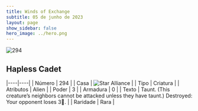 ```yaml
---
title: Winds of Exchange
subtitle: 05 de junho de 2023
layout: page
show_sidebar: false
hero_image: ../hero.png
---
```


![294](https://mastervault-storage-prod.s3.amazonaws.com/media/card_front/en/600_294_8e3bba36fc6e_en.png)


## Hapless Cadet

|----|----|
| Número | 294 |
| Casa | ![Star Alliance](https://archonarcana.com/images/thumb/7/7d/Star_Alliance.png/22px-Star_Alliance.png "Aliança Estelar") |
| Tipo | Criatura |
| Atributos | Alien |
| Poder | 3 |
| Armadura | 0 |
| Texto | Taunt. (This creature’s neighbors cannot be attacked unless they have taunt.) Destroyed: Your opponent loses 3. |
| Raridade | Rara |
